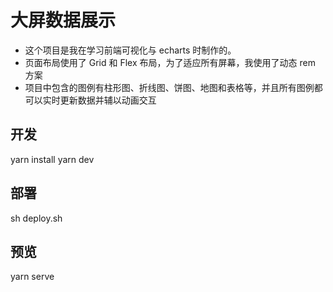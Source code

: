 # 大屏数据展示

- 这个项目是我在学习前端可视化与 echarts 时制作的。
- 页面布局使用了 Grid 和 Flex 布局，为了适应所有屏幕，我使用了动态 rem 方案
- 项目中包含的图例有柱形图、折线图、饼图、地图和表格等，并且所有图例都可以实时更新数据并辅以动画交互


## 开发
yarn install
yarn dev

## 部署
sh deploy.sh

## 预览
yarn serve


